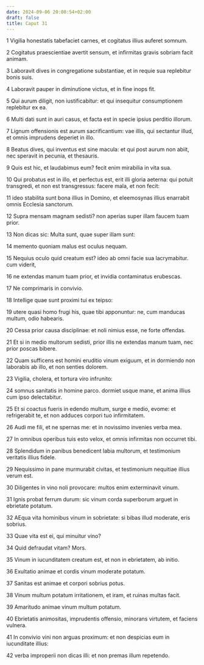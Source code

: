 ```yaml
---
date: 2024-09-06 20:00:54+02:00
draft: false
title: Caput 31
---
```





1 Vigilia honestatis tabefaciet carnes, et cogitatus illius auferet somnum.

2 Cogitatus praescientiae avertit sensum, et infirmitas gravis sobriam facit animam.

3 Laboravit dives in congregatione substantiae, et in requie sua replebitur bonis suis.

4 Laboravit pauper in diminutione victus, et in fine inops fit.

5 Qui aurum diligit, non iustificabitur: et qui insequitur consumptionem replebitur ex ea.

6 Multi dati sunt in auri casus, et facta est in specie ipsius perditio illorum.

7 Lignum offensionis est aurum sacrificantium: vae illis, qui sectantur illud, et omnis imprudens deperiet in illo.

8 Beatus dives, qui inventus est sine macula: et qui post aurum non abiit, nec speravit in pecunia, et thesauris.

9 Quis est hic, et laudabimus eum? fecit enim mirabilia in vita sua.

10 Qui probatus est in illo, et perfectus est, erit illi gloria aeterna: qui potuit transgredi, et non est transgressus: facere mala, et non fecit:

11 ideo stabilita sunt bona illius in Domino, et eleemosynas illius enarrabit omnis Ecclesia sanctorum.

12 Supra mensam magnam sedisti? non aperias super illam faucem tuam prior.

13 Non dicas sic: Multa sunt, quae super illam sunt:

14 memento quoniam malus est oculus nequam.

15 Nequius oculo quid creatum est? ideo ab omni facie sua lacrymabitur. cum viderit,

16 ne extendas manum tuam prior, et invidia contaminatus erubescas.

17 Ne comprimaris in convivio.

18 Intellige quae sunt proximi tui ex teipso:

19 utere quasi homo frugi his, quae tibi apponuntur: ne, cum manducas multum, odio habearis.

20 Cessa prior causa disciplinae: et noli nimius esse, ne forte offendas.

21 Et si in medio multorum sedisti, prior illis ne extendas manum tuam, nec prior poscas bibere.

22 Quam sufficens est homini eruditio vinum exiguum, et in dormiendo non laborabis ab illo, et non senties dolorem.

23 Vigilia, cholera, et tortura viro infrunito:

24 somnus sanitatis in homine parco. dormiet usque mane, et anima illius cum ipso delectabitur.

25 Et si coactus fueris in edendo multum, surge e medio, evome: et refrigerabit te, et non adduces corpori tuo infirmitatem.

26 Audi me fili, et ne spernas me: et in novissimo invenies verba mea.

27 In omnibus operibus tuis esto velox, et omnis infirmitas non occurret tibi.

28 Splendidum in panibus benedicent labia multorum, et testimonium veritatis illius fidele.

29 Nequissimo in pane murmurabit civitas, et testimonium nequitiae illius verum est.

30 Diligentes in vino noli provocare: multos enim exterminavit vinum.

31 Ignis probat ferrum durum: sic vinum corda superborum arguet in ebrietate potatum.

32 AEqua vita hominibus vinum in sobrietate: si bibas illud moderate, eris sobrius.

33 Quae vita est ei, qui minuitur vino?

34 Quid defraudat vitam? Mors.

35 Vinum in iucunditatem creatum est, et non in ebrietatem, ab initio.

36 Exultatio animae et cordis vinum moderate potatum.

37 Sanitas est animae et corpori sobrius potus.

38 Vinum multum potatum irritationem, et iram, et ruinas multas facit.

39 Amaritudo animae vinum multum potatum.

40 Ebrietatis animositas, imprudentis offensio, minorans virtutem, et faciens vulnera.

41 In convivio vini non arguas proximum: et non despicias eum in iucunditate illius:

42 verba improperii non dicas illi: et non premas illum repetendo.

